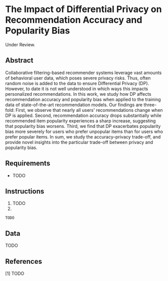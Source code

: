 # The Impact of Differential Privacy on Recommendation Accuracy and Popularity Bias
Under Review.

## Abstract
Collaborative filtering-based recommender systems leverage vast amounts of behavioral user data, which poses severe privacy risks. Thus, often random noise is added to the data to ensure Differential Privacy (DP). However, to date it is not well understood in which ways this impacts personalized recommendations. In this work, we study how DP affects recommendation accuracy and popularity bias when applied to the training data of state-of-the-art recommendation models. Our findings are three-fold: First, we observe that nearly all users' recommendations change when DP is applied. Second, recommendation accuracy drops substantially while recommended item popularity experiences a sharp increase, suggesting that popularity bias worsens. Third, we find that DP exacerbates popularity bias more severely for users who prefer unpopular items than for users who prefer popular items. In sum, we study the accuracy–privacy trade-off, and provide novel insights into the particular trade-off between privacy and popularity bias.

## Requirements
* TODO
## Instructions
1. TODO
2. 
```
TODO
```

## Data
TODO

## References
[1] TODO
